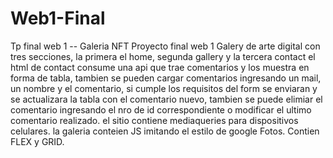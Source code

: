 # Web1-Final
Tp final web 1 -- Galeria NFT 
Proyecto final web 1 
Galery de arte digital con tres secciones, la primera el home, segunda gallery y la tercera contact
el html de contact consume una api que trae comentarios y los muestra en forma de tabla, tambien se pueden cargar comentarios
ingresando un mail, un nombre y el comentario, si cumple los requisitos del form se enviaran y se actualizara la tabla con el 
comentario nuevo, tambien se puede elimiar el comentario ingresando el nro de id correspondiente
o modificar el ultimo comentario realizado. 
el sitio contiene mediaqueries para dispositivos celulares.
la galeria conteien JS imitando el estilo de google Fotos. 
Contien FLEX y GRID.


